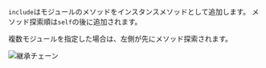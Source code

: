 `include`はモジュールのメソッドをインスタンスメソッドとして追加します。
メソッド探索順は`self`の後に追加されます。

複数モジュールを指定した場合は、左側が先にメソッド探索されます。

![継承チェーン](https://www.dropbox.com/s/i4gy3xust4lngy5/90c833fc-a810-42dd-86c1-994eaf097c42-01.png?dl=1 "継承チェーン")
